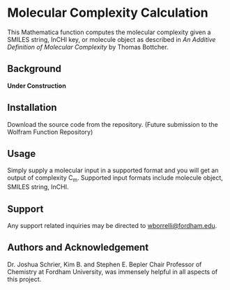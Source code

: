 # Molecular Complexity Calculation 

This Mathematica function computes the molecular complexity given a SMILES string, InCHI key, or molecule object as described in *An Additive Definition of Molecular Complexity* by Thomas Bottcher.

## Background
__Under Construction__

## Installation

Download the source code from the repository. (Future submission to the Wolfram Function Repository)

## Usage
Simply supply a molecular input in a supported format and you will get an output of complexity C<sub>m</sub>. Supported input formats include molecule object, SMILES string, InCHI. 

## Support
Any support related inquiries may be directed to wborrelli@fordham.edu. 

## Authors and Acknowledgement
Dr. Joshua Schrier, Kim B. and Stephen E. Bepler Chair Professor of Chemistry at Fordham University, was immensely helpful in all aspects of this project. 
